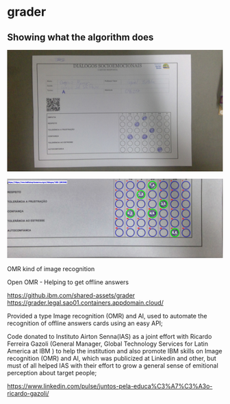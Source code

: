 # grader

## Showing what the algorithm does

![original picture](/test/images/test-01.jpg)

![after processing](/test/output/test-01.jpg)

OMR kind of image recognition

Open OMR - Helping to get offline answers

https://github.ibm.com/shared-assets/grader
https://grader.legal.sao01.containers.appdomain.cloud/

Provided a type Image recognition (OMR) and AI, used to automate the recognition of offline answers cards using an easy API;

Code donated to Instituto Airton Senna(IAS) as a joint effort with  Ricardo Ferreira Gazoli (General Manager, Global Technology Services for Latin America at IBM ) to help the institution and also promote IBM skills on Image recognition (OMR) and AI, which was publicized at Linkedin and other, but must of all helped IAS with their effort to grow a general sense of emitional perception about target people;

https://www.linkedin.com/pulse/juntos-pela-educa%C3%A7%C3%A3o-ricardo-gazoli/
